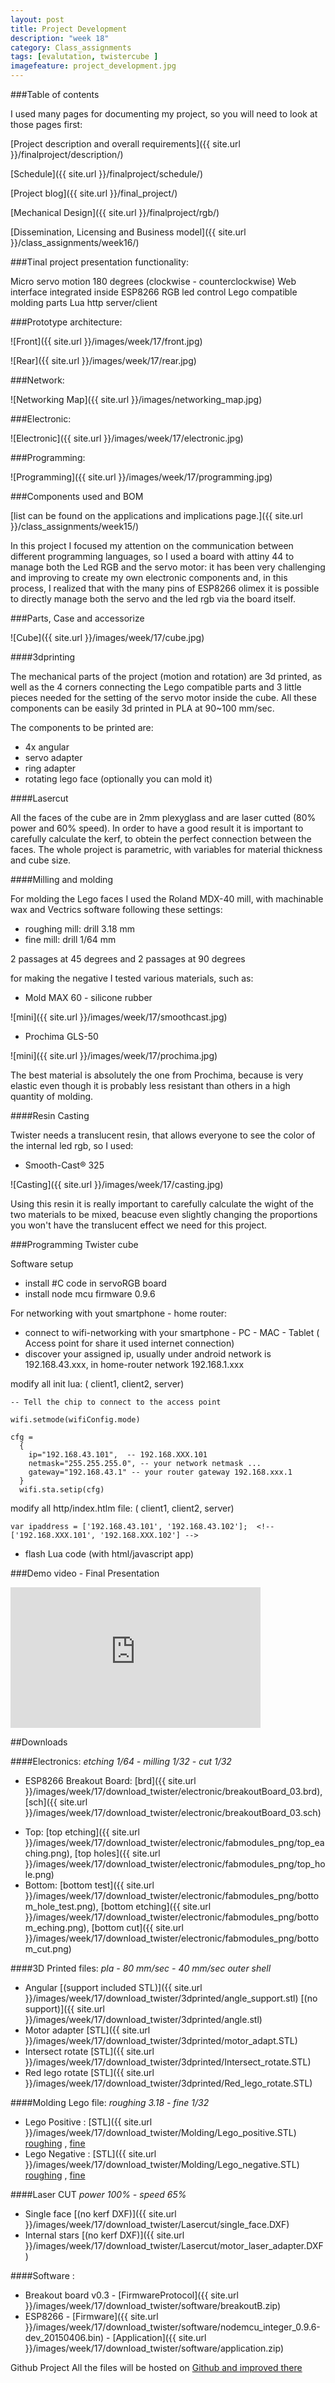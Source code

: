 ```yaml
---
layout: post
title: Project Development
description: "week 18"
category: Class_assignments
tags: [evalutation, twistercube ]
imagefeature: project_development.jpg
---
```


###Table of contents

I used many pages for documenting my project, so you will need to look at those pages first:


[Project description and overall requirements]({{ site.url }}/finalproject/description/)

[Schedule]({{ site.url }}/finalproject/schedule/)

[Project blog]({{ site.url }}/final_project/)

[Mechanical Design]({{ site.url }}/finalproject/rgb/)

[Dissemination, Licensing and Business model]({{ site.url }}/class_assignments/week16/)


###Tinal project presentation functionality:

Micro servo motion 180 degrees (clockwise - counterclockwise)
Web interface integrated inside ESP8266
RGB led control
Lego compatible molding parts
Lua http server/client

###Prototype architecture:

![Front]({{ site.url }}/images/week/17/front.jpg)

![Rear]({{ site.url }}/images/week/17/rear.jpg)

###Network:

![Networking Map]({{ site.url }}/images/networking_map.jpg)

###Electronic:

![Electronic]({{ site.url }}/images/week/17/electronic.jpg)

###Programming:

![Programming]({{ site.url }}/images/week/17/programming.jpg)


###Components used and BOM 

[list can be found on the applications and implications page.]({{ site.url }}/class_assignments/week15/)

In this project I focused my attention on the communication between different programming languages, so I used a board with attiny 44 to manage both the Led RGB and the servo motor: it has been very challenging and improving to create my own electronic components and, in this process, I realized that with the many pins of ESP8266 olimex it is possible to directly manage both the servo and the led rgb via the board itself.



###Parts, Case and accessorize

![Cube]({{ site.url }}/images/week/17/cube.jpg)

####3dprinting

The mechanical parts of the project (motion and rotation) are 3d printed, as well as the 4 corners connecting the Lego compatible parts and 3 little pieces needed for the setting of the servo motor inside the cube. All these components can  be easily 3d printed in PLA at 90~100 mm/sec. 

The components to be printed are:

- 4x angular
- servo adapter
- ring adapter
- rotating lego face (optionally you can mold it)

####Lasercut

All the faces of the cube are in 2mm plexyglass and are laser cutted (80% power and 60% speed). In order to have a good result it is important to carefully calculate the kerf, to obtein the perfect connection between the faces.
The whole project is parametric, with variables for material thickness and cube size.


####Milling and molding

For molding the Lego faces I used the Roland MDX-40 mill, with machinable wax and Vectrics software following these settings:


- roughing mill: drill 3.18 mm
- fine mill: drill 1/64 mm

2 passages at 45 degrees and 2 passages at 90 degrees

for making the negative I tested various materials, such as: 

- Mold MAX 60 - silicone rubber

![mini]({{ site.url }}/images/week/17/smoothcast.jpg)

- Prochima GLS-50 

![mini]({{ site.url }}/images/week/17/prochima.jpg)

The best material is absolutely the one from Prochima, because is very elastic even though it is probably less resistant than others in a high quantity of molding.

####Resin Casting

Twister needs a translucent resin, that allows everyone to see the color of the internal led rgb, so I used: 

+ Smooth-Cast® 325

![Casting]({{ site.url }}/images/week/17/casting.jpg)

Using this resin it is really important to carefully calculate the wight of the two materials to be mixed, beacuse even slightly changing the proportions you won't have the translucent effect we need for this project.

###Programming Twister cube 

Software setup

- install #C code in servoRGB board
- install node mcu firmware 0.9.6 


For networking with yout smartphone - home router:

- connect to wifi-networking with your smartphone - PC - MAC - Tablet ( Access point for share it used internet connection)
- discover your assigned ip, usually under android network is 192.168.43.xxx, in home-router network 192.168.1.xxx

modify all init lua: ( client1, client2, server)

	-- Tell the chip to connect to the access point

	wifi.setmode(wifiConfig.mode)

	cfg =
	  {
	    ip="192.168.43.101",  -- 192.168.XXX.101
	    netmask="255.255.255.0", -- your network netmask ...
	    gateway="192.168.43.1" -- your router gateway 192.168.xxx.1
	  }
	  wifi.sta.setip(cfg)

modify all http/index.htlm file: ( client1, client2, server)

	var ipaddress = ['192.168.43.101', '192.168.43.102'];  <!-- ['192.168.XXX.101', '192.168.XXX.102'] -->
	

- flash Lua code (with html/javascript app)






###Demo video - Final Presentation

<div class="flex-video widescreen vimeo">
  <iframe src="http://player.vimeo.com/video/130966855" width="400" height="225" frameborder="0" webkitAllowFullScreen mozallowfullscreen allowFullScreen></iframe>
</div>





##Downloads



####Electronics:
*etching 1/64 - milling 1/32 - cut 1/32*

- ESP8266 Breakout Board: [brd]({{ site.url }}/images/week/17/download_twister/electronic/breakoutBoard_03.brd), [sch]({{ site.url }}/images/week/17/download_twister/electronic/breakoutBoard_03.sch)
+ Top: [top etching]({{ site.url }}/images/week/17/download_twister/electronic/fabmodules_png/top_eaching.png), [top holes]({{ site.url }}/images/week/17/download_twister/electronic/fabmodules_png/top_hole.png)
+ Bottom: [bottom test]({{ site.url }}/images/week/17/download_twister/electronic/fabmodules_png/bottom_hole_test.png), [bottom etching]({{ site.url }}/images/week/17/download_twister/electronic/fabmodules_png/bottom_eching.png), [bottom cut]({{ site.url }}/images/week/17/download_twister/electronic/fabmodules_png/bottom_cut.png)


####3D Printed files:
*pla - 80 mm/sec - 40 mm/sec outer shell*


- Angular [(support included STL)]({{ site.url }}/images/week/17/download_twister/3dprinted/angle_support.stl) [(no support)]({{ site.url }}/images/week/17/download_twister/3dprinted/angle.stl)
- Motor adapter [STL]({{ site.url }}/images/week/17/download_twister/3dprinted/motor_adapt.STL)
- Intersect rotate [STL]({{ site.url }}/images/week/17/download_twister/3dprinted/Intersect_rotate.STL)
- Red lego rotate [STL]({{ site.url }}/images/week/17/download_twister/3dprinted/Red_lego_rotate.STL)


####Molding Lego file:
*roughing 3.18 - fine 1/32*


- Lego Positive : [STL]({{ site.url }}/images/week/17/download_twister/Molding/Lego_positive.STL) [roughing]() , [fine]()
- Lego Negative : [STL]({{ site.url }}/images/week/17/download_twister/Molding/Lego_negative.STL) [roughing]() , [fine]()


####Laser CUT
*power 100% - speed 65%*


- Single face [(no kerf DXF)]({{ site.url }}/images/week/17/download_twister/Lasercut/single_face.DXF)
- Internal stars [(no kerf DXF)]({{ site.url }}/images/week/17/download_twister/Lasercut/motor_laser_adapter.DXF)


####Software :

- Breakout board v0.3 - [FirmwareProtocol]({{ site.url }}/images/week/17/download_twister/software/breakoutB.zip)
- ESP8266 - [Firmware]({{ site.url }}/images/week/17/download_twister/software/nodemcu_integer_0.9.6-dev_20150406.bin) - [Application]({{ site.url }}/images/week/17/download_twister/software/application.zip)


Github Project
All the files will be hosted on [Github and improved there](https://github.com/ifala/twister)